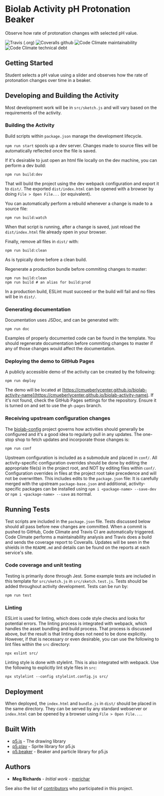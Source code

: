 # Biolab Activity pH Protonation Beaker

Observe how rate of protonation changes with selected pH value.

![Travis (.org)](https://flat.badgen.net/travis/zmineroff/biolab-activity-ph-protonation-beaker)
![Coveralls github](https://flat.badgen.net/coveralls/c/github/zmineroff/biolab-activity-ph-protonation-beaker)
![Code Climate maintainability](https://flat.badgen.net/codeclimate/maintainability/zmineroff/biolab-activity-ph-protonation-beaker)
![Code Climate technical debt](https://flat.badgen.net/codeclimate/tech-debt/zmineroff/biolab-activity-ph-protonation-beaker)

## Getting Started

Student selects a pH value using a slider and observes how the rate of
protonation changes over time in a beaker.

## Developing and Building the Activity

Most development work will be in `src/sketch.js` and will vary based on the
requirements of the activity.

### Building the Activity

Build scripts within `package.json` manage the development lifecycle.

`npm run start` spools up a dev server. Changes made to source files will
be automatically reflected once the file is saved.

If it's desirable to just open an html file locally on the dev
machine, you can perform a dev build:

```
npm run build:dev
```

That will build the project using the dev webpack configuration and
export it to `dist/`. The exported `dist/index.html` can be opened
with a browser by doing `File > Open File...` (or equivalent).

You can automatically perform a rebuild whenever a change is made to a
source file:

```
npm run build:watch
```

When that script is running, after a change is saved, just reload the
`dist/index.html` file already open in your browser.

Finally, remove all files in `dist/` with:

```
npm run build:clean
```

As is typically done before a clean build.

Regenerate a production bundle before commiting changes to master:

```
npm run build:clean
npm run build # an alias for build:prod
```

In a production build, ESLint must succeed or the build will fail and
no files will be in `dist/`.

### Generating documentation

Documentation uses JSDoc, and can be generated with:

```
npm run doc
```

Examples of properly documented code can be found in the template. You
should regenerate documentation before commiting changes to master if
any of those changes would affect the documentation.

### Deploying the demo to GitHub Pages

A publicly accessible demo of the activity can be created by the following:

```
npm run deploy
```

The demo will be located at
[https://cmueberlycenter.github.io/biolab-activity-name](https://cmueberlycenter.github.io/biolab-activity-name). If
it's not found, check the GitHub Pages settings for the
repository. Ensure it is turned on and set to use the `gh-pages`
branch.

### Receiving upstream configuration changes

The [biolab-config](https://github.com/CMUEberlyCenter/biolab-config)
project governs how activities should generally be configured and it's
a good idea to regularly pull in any updates. The one-stop shop to
fetch updates and incorporate those changes is:

```
npm run conf
```

Upstream configuration is included as a submodule and placed in
`conf/`. All activity-specific configuration overrides should be done
by editing the appropriate file(s) in the project root, and NOT by
editing files within `conf/`. Configuration overrides in files at the
project root take precedence and will not be overwritten. This
includes edits to the `package.json` file: It is carefully merged with
the upstream `package-base.json` and additional, activity-specific
packages can be installed using `npm i <package-name> --save-dev` or
`npm i <package-name> --save` as normal.

## Running Tests

Test scripts are included in the `package.json` file. Tests discussed
below should all pass before new changes are committed. When a commit
is pushed to GitHub, Code Climate and Travis CI are automatically
triggered. Code Climate performs a maintainability analysis and Travis
does a build and sends the coverage report to Coveralls. Updates will
be seen in the shields in the `README.md` and details can be found on
the reports at each service's site.

### Code coverage and unit testing

Testing is primarily done through Jest. Some example tests are
included in this template for `src/sketch.js` in
`src/sketch.test.js`. Tests should be added throughout activity
development. Tests can be run by:

```
npm run test
```

### Linting

ESLint is used for linting, which does code style checks and looks for
potential errors. The linting process is integrated with webpack,
which handles the asset bundling and build process. That process is
discussed above, but the result is that linting does not need to be
done explicitly. However, if that is necessary or even desirable, you
can use the following to lint files within the `src` directory:

```
npx eslint src/
```
Linting style is done with stylelint. This is also integrated with 
webpack. Use the following to explicitly lint style files in `src`:

```
npx stylelint --config stylelint.config.js src/
```

## Deployment

When deployed, the `index.html` and `bundle.js` in `dist/` should be
placed in the same directory. They can be served by any standard
webserver or `index.html` can be opened by a browser using `File >
Open File...`.

## Built With

* [p5.js](https://p5js.org/) - The drawing library
* [p5.play](http://molleindustria.github.io/p5.play/) - Sprite library for p5.js
* [p5.beaker](http://cmueberlycenter.github.io/p5.beaker/) - Beaker and particle library for p5.js

## Authors

* **Meg Richards** - *Initial work* - [merichar](https://github.com/merichar)

See also the list of [contributors](https://github.com/CMUEberlyCenter/biolab-template/contributors) who participated in this project.
